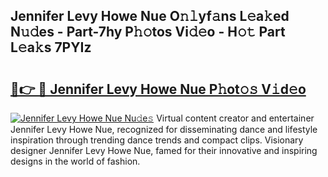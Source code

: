 ## Jennifer Levy Howe Nue O𝚗𝚕yf𝚊ns L𝚎a𝚔ed N𝚞𝚍es - Part-7hy P𝚑𝚘tos Vi𝚍𝚎o - H𝚘𝚝 Part L𝚎a𝚔s 7PYIz

# <h2><a href="http://kf3wyc.oniu.top/?m=Jennifer+Levy+Howe+Nue">🔗👉 🔴 Jennifer Levy Howe Nue P𝚑ot𝚘𝚜 V𝚒d𝚎o</a></h2>

[![Jennifer Levy Howe Nue Nu𝚍e𝚜](https://i.imgur.com/0qMVB7G.gif)](http://kf3wyc.oniu.top/?m=Jennifer+Levy+Howe+Nue)
Virtual content creator and entertainer Jennifer Levy Howe Nue, recognized for disseminating dance and lifestyle inspiration through trending dance trends and compact clips. Visionary designer Jennifer Levy Howe Nue, famed for their innovative and inspiring designs in the world of fashion.  
